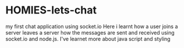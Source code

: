 # HOMIES-lets-chat
my first chat application using socket.io
Here i learnt how a user joins a server leaves a server how the messages are sent and received using socket.io and node.js. I've learnet more about java script and styling
